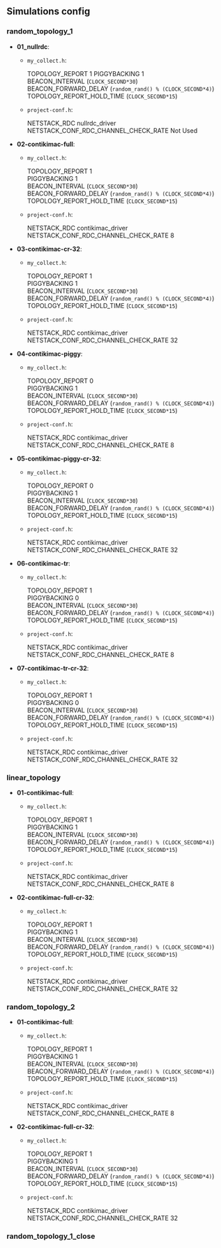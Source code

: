 ## Simulations config

### random_topology_1

- **01\_nullrdc**:

	- `my_collect.h`:

		TOPOLOGY\_REPORT 1 
		PIGGYBACKING 1  
		BEACON\_INTERVAL (`CLOCK_SECOND*30`)  
		BEACON\_FORWARD\_DELAY (`random_rand() % (CLOCK_SECOND*4)`)  
		TOPOLOGY\_REPORT\_HOLD\_TIME (`CLOCK_SECOND*15`)  

	- `project-conf.h`:

		NETSTACK\_RDC nullrdc\_driver  
		NETSTACK\_CONF\_RDC\_CHANNEL\_CHECK\_RATE Not Used   

- **02-contikimac-full**:

	- `my_collect.h`:

		TOPOLOGY\_REPORT 1  
		PIGGYBACKING 1  
		BEACON\_INTERVAL (`CLOCK_SECOND*30`)  
		BEACON\_FORWARD\_DELAY (`random_rand() % (CLOCK_SECOND*4)`)  
		TOPOLOGY\_REPORT\_HOLD\_TIME (`CLOCK_SECOND*15`)  

	- `project-conf.h`:

		NETSTACK\_RDC contikimac\_driver  
		NETSTACK\_CONF\_RDC\_CHANNEL\_CHECK\_RATE 8  

- **03-contikimac-cr-32**:

	- `my_collect.h`:

		TOPOLOGY\_REPORT 1  
		PIGGYBACKING 1  
		BEACON\_INTERVAL (`CLOCK_SECOND*30`)  
		BEACON\_FORWARD\_DELAY (`random_rand() % (CLOCK_SECOND*4)`)  
		TOPOLOGY\_REPORT\_HOLD\_TIME (`CLOCK_SECOND*15`)  

	- `project-conf.h`:

		NETSTACK\_RDC contikimac\_driver  
		NETSTACK\_CONF\_RDC\_CHANNEL\_CHECK\_RATE 32  

- **04-contikimac-piggy**:

	- `my_collect.h`:

		TOPOLOGY\_REPORT 0  
		PIGGYBACKING 1  
		BEACON\_INTERVAL (`CLOCK_SECOND*30`)  
		BEACON\_FORWARD\_DELAY (`random_rand() % (CLOCK_SECOND*4)`)  
		TOPOLOGY\_REPORT\_HOLD\_TIME (`CLOCK_SECOND*15`)  

	- `project-conf.h`:

		NETSTACK\_RDC contikimac\_driver  
		NETSTACK\_CONF\_RDC\_CHANNEL\_CHECK\_RATE 8  

- **05-contikimac-piggy-cr-32**:

	- `my_collect.h`:

		TOPOLOGY\_REPORT 0  
		PIGGYBACKING 1  
		BEACON\_INTERVAL (`CLOCK_SECOND*30`)  
		BEACON\_FORWARD\_DELAY (`random_rand() % (CLOCK_SECOND*4)`)  
		TOPOLOGY\_REPORT\_HOLD\_TIME (`CLOCK_SECOND*15`)  

	- `project-conf.h`:

		NETSTACK\_RDC contikimac\_driver  
		NETSTACK\_CONF\_RDC\_CHANNEL\_CHECK\_RATE 32
		
- **06-contikimac-tr**:

	- `my_collect.h`:

		TOPOLOGY\_REPORT 1  
		PIGGYBACKING 0  
		BEACON\_INTERVAL (`CLOCK_SECOND*30`)  
		BEACON\_FORWARD\_DELAY (`random_rand() % (CLOCK_SECOND*4)`)  
		TOPOLOGY\_REPORT\_HOLD\_TIME (`CLOCK_SECOND*15`)  

	- `project-conf.h`:

		NETSTACK\_RDC contikimac\_driver  
		NETSTACK\_CONF\_RDC\_CHANNEL\_CHECK\_RATE 8  
		
- **07-contikimac-tr-cr-32**:

	- `my_collect.h`:

		TOPOLOGY\_REPORT 1  
		PIGGYBACKING 0  
		BEACON\_INTERVAL (`CLOCK_SECOND*30`)  
		BEACON\_FORWARD\_DELAY (`random_rand() % (CLOCK_SECOND*4)`)  
		TOPOLOGY\_REPORT\_HOLD\_TIME (`CLOCK_SECOND*15`)  

	- `project-conf.h`:

		NETSTACK\_RDC contikimac\_driver  
		NETSTACK\_CONF\_RDC\_CHANNEL\_CHECK\_RATE 32  
		
### linear_topology

- **01-contikimac-full**:

	- `my_collect.h`:

		TOPOLOGY\_REPORT 1  
		PIGGYBACKING 1  
		BEACON\_INTERVAL (`CLOCK_SECOND*30`)  
		BEACON\_FORWARD\_DELAY (`random_rand() % (CLOCK_SECOND*4)`)  
		TOPOLOGY\_REPORT\_HOLD\_TIME (`CLOCK_SECOND*15`)  

	- `project-conf.h`:

		NETSTACK\_RDC contikimac\_driver  
		NETSTACK\_CONF\_RDC\_CHANNEL\_CHECK\_RATE 8

- **02-contikimac-full-cr-32**:

	- `my_collect.h`:

		TOPOLOGY\_REPORT 1  
		PIGGYBACKING 1  
		BEACON\_INTERVAL (`CLOCK_SECOND*30`)  
		BEACON\_FORWARD\_DELAY (`random_rand() % (CLOCK_SECOND*4)`)  
		TOPOLOGY\_REPORT\_HOLD\_TIME (`CLOCK_SECOND*15`)  

	- `project-conf.h`:

		NETSTACK\_RDC contikimac\_driver  
		NETSTACK\_CONF\_RDC\_CHANNEL\_CHECK\_RATE 32  
		
### random_topology_2

- **01-contikimac-full**:

	- `my_collect.h`:

		TOPOLOGY\_REPORT 1  
		PIGGYBACKING 1  
		BEACON\_INTERVAL (`CLOCK_SECOND*30`)  
		BEACON\_FORWARD\_DELAY (`random_rand() % (CLOCK_SECOND*4)`)  
		TOPOLOGY\_REPORT\_HOLD\_TIME (`CLOCK_SECOND*15`)  

	- `project-conf.h`:

		NETSTACK\_RDC contikimac\_driver  
		NETSTACK\_CONF\_RDC\_CHANNEL\_CHECK\_RATE 8
		
- **02-contikimac-full-cr-32**:

	- `my_collect.h`:

		TOPOLOGY\_REPORT 1  
		PIGGYBACKING 1  
		BEACON\_INTERVAL (`CLOCK_SECOND*30`)  
		BEACON\_FORWARD\_DELAY (`random_rand() % (CLOCK_SECOND*4)`)  
		TOPOLOGY\_REPORT\_HOLD\_TIME (`CLOCK_SECOND*15`)  

	- `project-conf.h`:

		NETSTACK\_RDC contikimac\_driver  
		NETSTACK\_CONF\_RDC\_CHANNEL\_CHECK\_RATE 32 

### random_topology_1_close

